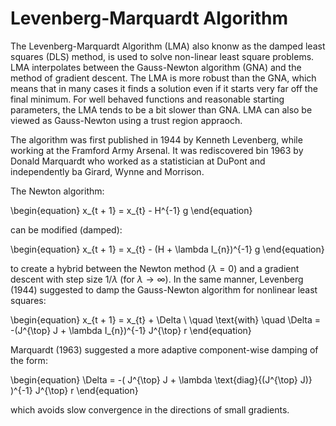 # Levenberg-Marquardt Algorithm

The Levenberg-Marquardt Algorithm (LMA) also knonw as the damped least squares
(DLS) method, is used to solve non-linear least square problems. LMA
interpolates between the Gauss-Newton algorithm (GNA) and the method of
gradient descent. The LMA is more robust than the GNA, which means that in many
cases it finds a solution even if it starts very far off the final minimum. For
well behaved functions and reasonable starting parameters, the LMA tends to be
a bit slower than GNA. LMA can also be viewed as Gauss-Newton using a trust
region appraoch.

The algorithm was first published in 1944 by Kenneth Levenberg, while working
at the Framford Army Arsenal. It was rediscovered bin 1963 by Donald Marquardt
who worked as a statistician at DuPont and independently ba Girard, Wynne and
Morrison.

The Newton algorithm:

\begin{equation}
    x_{t + 1} = x_{t} - H^{-1} g
\end{equation}

can be modified (damped):

\begin{equation}
    x_{t + 1} = x_{t} - (H + \lambda I_{n})^{-1} g
\end{equation}

to create a hybrid between the Newton method ($\lambda = 0$) and a gradient
descent with step size $1 / \lambda$ (for $\lambda \rightarrow \infty$). In the
same manner, Levenberg (1944) suggested to damp the Gauss-Newton algorithm for
nonlinear least squares:

\begin{equation}
    x_{t + 1} = x_{t} + \Delta \\
        \quad \text{with} \quad
            \Delta = -(J^{\top} J + \lambda I_{n})^{-1} J^{\top} r
\end{equation}

Marquardt (1963) suggested a more adaptive component-wise damping of the form:

\begin{equation}
        \Delta = -(
            J^{\top} J +
            \lambda \text{diag}{(J^{\top} J)}
        )^{-1} J^{\top} r
\end{equation}

which avoids slow convergence in the directions of small gradients.
